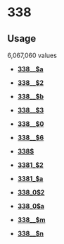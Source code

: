 # 338

## Usage

6,067,060 values

-   **[338\_\_$a](../../tags/338/338__a-1.md)**  

-   **[338\_\_$2](../../tags/338/338__2-2.md)**  

-   **[338\_\_$b](../../tags/338/338__b-3.md)**  

-   **[338\_\_$3](../../tags/338/338__3-4.md)**  

-   **[338\_\_$0](../../tags/338/338__0-5.md)**  

-   **[338\_\_$6](../../tags/338/338__6-6.md)**  

-   **[338$](../../tags/338/338-7.md)**  

-   **[3381\_$2](../../tags/338/3381_2-8.md)**  

-   **[3381\_$a](../../tags/338/3381_a-9.md)**  

-   **[338\_0$2](../../tags/338/338_02-10.md)**  

-   **[338\_0$a](../../tags/338/338_0a-11.md)**  

-   **[338\_\_$m](../../tags/338/338__m-12.md)**  

-   **[338\_\_$n](../../tags/338/338__n-13.md)**  


